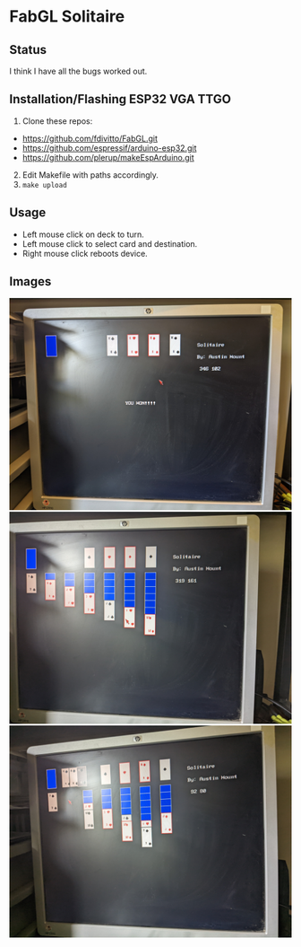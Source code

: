# FabGL Solitaire

## Status

I think I have all the bugs worked out.

## Installation/Flashing ESP32 VGA TTGO

1. Clone these repos:
* https://github.com/fdivitto/FabGL.git
* https://github.com/espressif/arduino-esp32.git
* https://github.com/plerup/makeEspArduino.git
2. Edit Makefile with paths accordingly.
3. <code>make upload</code>

## Usage

* Left mouse click on deck to turn.  
* Left mouse click to select card and destination.
* Right mouse click reboots device.

## Images

![image1](images/PXL_20230523_182242178.jpg)
![image2](images/PXL_20230523_183601570.jpg)
![image3](images/PXL_20230523_183628975.jpg)
